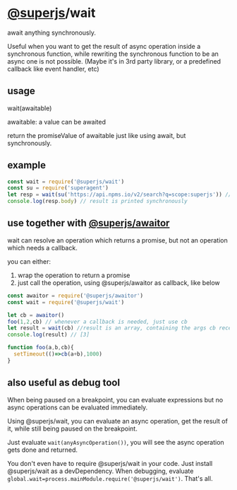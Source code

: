 # [@superjs](https://www.npmjs.com/org/superjs)/wait
await anything synchronously. 

Useful when you want to get the result of async operation inside a synchronous function, while rewriting the 
synchronous 
function 
to be an async one is not possible. (Maybe it's in 3rd party library, or a predefined callback like event handler, etc)

## usage
wait(awaitable)

awaitable: a value can be awaited

return the promiseValue of awaitable just like using await, but synchronously. 

## example

```javascript
const wait = require('@superjs/wait')
const su = require('superagent')
let resp = wait(su('https://api.npms.io/v2/search?q=scope:superjs')) //async http request 
console.log(resp.body) // result is printed synchronously
```

## use together with [@superjs/awaitor](https://www.npmjs.com/package/@superjs/awaitor)

wait can resolve an operation which returns a promise, but not an operation which needs a callback.

you can either:
1. wrap the operation to return a promise
2. just call the operation, using @superjs/awaitor as callback, like below  

```javascript
const awaitor = require('@superjs/awaitor')
const wait = require('@superjs/wait')

let cb = awaitor()
foo(1,2,cb) // whenever a callback is needed, just use cb
let result = wait(cb) //result is an array, containing the args cb received
console.log(result) // [3]

function foo(a,b,cb){
  setTimeout(()=>cb(a+b),1000)
}
```

## also useful as debug tool
When being paused on a breakpoint, you can evaluate expressions but no async operations can be evaluated 
immediately.

Using @superjs/wait, you can evaluate an async operation, get the result of it, while still being paused
 on the breakpoint.

Just evaluate `wait(anyAsyncOperation())`, 
you will see the 
async operation gets done and returned.

You don't even have to require @superjs/wait in your code. Just install @superjs/wait as a devDependency. When debugging, 
evaluate `global.wait=process.mainModule.require('@superjs/wait')`. That's all.
